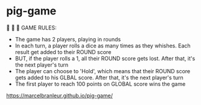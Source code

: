 # pig-game

🐷 🐽 🐖
GAME RULES:

- The game has 2 players, playing in rounds
- In each turn, a player rolls a dice as many times as they whishes. Each result get added to their ROUND score
- BUT, if the player rolls a 1, all their ROUND score gets lost. After that, it's the next player's turn
- The player can choose to 'Hold', which means that their ROUND score gets added to his GLBAL score. After that, it's the next player's turn
- The first player to reach 100 points on GLOBAL score wins the game


https://marcelbranleur.github.io/pig-game/ 
